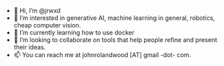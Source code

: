- 👋 Hi, I’m @jrwxd
- 👀 I’m interested in generative AI, machine learning in general, robotics, cheap computer vision.  
- 🌱 I’m currently learning how to use docker
- 💞️ I’m looking to collaborate on tools that help people refine and present their ideas.
- 📫 You can reach me at johnrolandwood [AT] gmail -dot- com.
<!---
jrwxd/jrwxd is a ✨ special ✨ repository because its `README.md` (this file) appears on your GitHub profile.
You can click the Preview link to take a look at your changes.
--->
